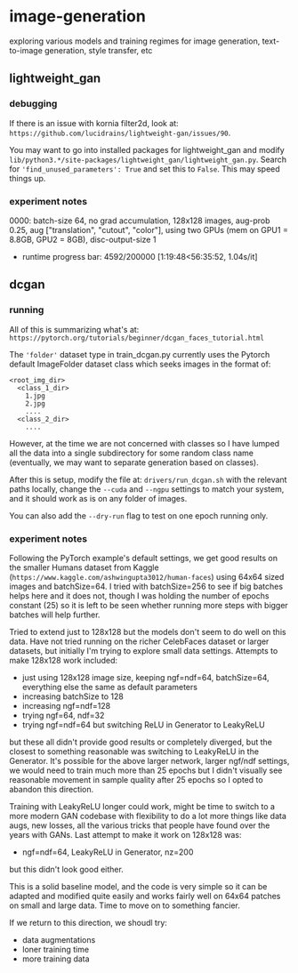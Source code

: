 # image-generation
exploring various models and training regimes for image generation, text-to-image generation, style transfer, etc

## lightweight_gan

### debugging

If there is an issue with kornia filter2d, look at: `https://github.com/lucidrains/lightweight-gan/issues/90`.

You may want to go into installed packages for lightweight_gan and modify `lib/python3.*/site-packages/lightweight_gan/lightweight_gan.py`. Search for `'find_unused_parameters': True` and set this to `False`. This may speed things up.

### experiment notes

0000: batch-size 64, no grad accumulation, 128x128 images, aug-prob 0.25, aug ["translation", "cutout", "color"], using two GPUs (mem on GPU1 = 8.8GB, GPU2 = 8GB), disc-output-size 1
  - runtime progress bar: 4592/200000 [1:19:48<56:35:52,  1.04s/it]


## dcgan

### running

All of this is summarizing what's at: `https://pytorch.org/tutorials/beginner/dcgan_faces_tutorial.html`

The `'folder'` dataset type in train_dcgan.py currently uses
the Pytorch default ImageFolder dataset class which
seeks images in the format of:
```
<root_img_dir>
  <class_1_dir>
    1.jpg
    2.jpg
    ....
  <class_2_dir>
    ....
```

However, at the time we are not concerned with classes so
I have lumped all the data into a single subdirectory
for some random class name (eventually, we may want to separate
generation based on classes).

After this is setup, modify the file at: `drivers/run_dcgan.sh` with the relevant paths locally,
change the `--cuda` and `--ngpu` settings to match your system, and it should work as is on any
folder of images.

You can also add the `--dry-run` flag to test on one epoch running only.

### experiment notes

Following the PyTorch example's default settings, we get good results on the smaller Humans dataset from Kaggle (`https://www.kaggle.com/ashwingupta3012/human-faces`) using 64x64 sized images and batchSize=64. I tried with batchSize=256 to see if big batches helps here and it does not, though I was holding the number of epochs constant (25) so it is left to be seen whether running more steps with bigger batches will help further.

Tried to extend just to 128x128 but the models don't seem to do well on this data. Have not tried running on the richer CelebFaces dataset or larger datasets, but initially I'm trying to explore small data settings. Attempts to make 128x128 work included:
  - just using 128x128 image size, keeping ngf=ndf=64, batchSize=64, everything else the same as default parameters
  - increasing batchSize to 128
  - increasing ngf=ndf=128
  - trying ngf=64, ndf=32
  - trying ngf=ndf=64 but switching ReLU in Generator to LeakyReLU

but these all didn't provide good results or completely diverged, but the closest to something reasonable was switching to LeakyReLU in the Generator. It's possible for the above larger network, larger ngf/ndf settings, we would need to train much more than 25 epochs but I didn't visually see reasonable movement in sample quality after 25 epochs so I opted to abandon this direction.

Training with LeakyReLU longer could work, might be time to switch to a more modern GAN codebase with flexibility to do a lot more things like data augs, new losses, all the various tricks that people have found over the years with GANs. Last attempt to make it work on 128x128 was:
  - ngf=ndf=64, LeakyReLU in Generator, nz=200

but this didn't look good either.

This is a solid baseline model, and the code is very simple so it can be adapted and modified quite easily and works fairly well on 64x64 patches on small and large data. Time to move on to something fancier.

If we return to this direction, we shoudl try:
- data augmentations
- loner training time
- more training data
